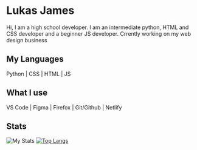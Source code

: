 # Lukas James

Hi, I am a high school developer. I am an intermediate python, HTML and CSS developer and a beginner JS developer.
Crrently working on my web design business

## My Languages

Python | CSS | HTML | JS

## What I use

VS Code | Figma | Firefox | Git/Github | Netlify 

## Stats

![My Stats](https://github-readme-stats.vercel.app/api?username=lukass4&show_icons=true&theme=dracula&count_private=true)
[![Top Langs](https://github-readme-stats.vercel.app/api/top-langs/?username=lukass4&layout=compact&theme=dracula)](https://github.com/anuraghazra/github-readme-stats)
